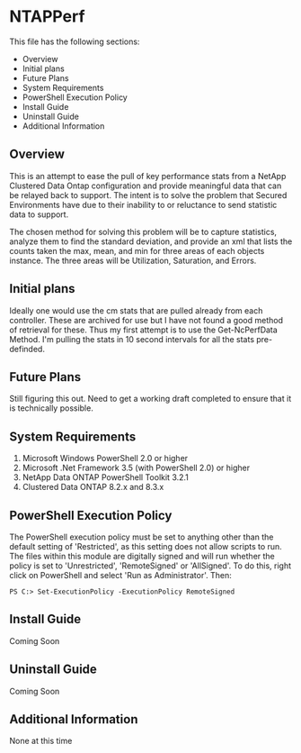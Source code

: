 # NTAPPerf #
This file has the following sections:

- Overview
- Initial plans
- Future Plans
- System Requirements
- PowerShell Execution Policy
- Install Guide
- Uninstall Guide
- Additional Information

## Overview ##
This is an attempt to ease the pull of key performance stats from a NetApp Clustered Data Ontap configuration and provide meaningful data that can be relayed back to support. The intent is to solve the problem that Secured Environments have due to their inability to or reluctance to send statistic data to support.

The chosen method for solving this problem will be to capture statistics, analyze them to find the standard deviation, and provide an xml that lists the counts taken the max, mean, and min for three areas of each objects instance. The three areas will be Utilization, Saturation, and Errors.

## Initial plans ##
Ideally one would use the cm stats that are pulled already from each controller. These are archived for use but I have not found a good method of retrieval for these. Thus my first attempt is to use the Get-NcPerfData Method. I'm pulling the stats in 10 second intervals for all the stats pre-definded.

## Future Plans ##
Still figuring this out. Need to get a working draft completed to ensure that it is technically possible.

## System Requirements ##
1. Microsoft Windows PowerShell 2.0 or higher
2. Microsoft .Net Framework 3.5 (with PowerShell 2.0) or higher
3. NetApp Data ONTAP PowerShell Toolkit 3.2.1
4. Clustered Data ONTAP 8.2.x and 8.3.x

## PowerShell Execution Policy ##
The PowerShell execution policy must be set to anything other than the default setting of 'Restricted', as this setting does not allow scripts to run. The files within this module are digitally signed and will run whether the policy is set to 'Unrestricted', 'RemoteSigned' or 'AllSigned'. To do this, right click on PowerShell and select 'Run as Administrator'. Then:

  `PS C:> Set-ExecutionPolicy -ExecutionPolicy RemoteSigned`

## Install Guide ##
Coming Soon

## Uninstall Guide ##
Coming Soon

## Additional Information ##
None at this time
